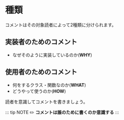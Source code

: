 # 種類
コメントはその対象読者によって2種類に分けられます。

## 実装者のためのコメント
- なぜそのように実装しているのか(**WHY**)

## 使用者のためのコメント
- 何をするクラス・関数なのか(**WHAT**)
- どうやって使うのか(**HOW**)

読者を意識してコメントを書きましょう。

::: tip NOTE
:pencil2: **コメントは誰のために書くのか意識する**
:::
